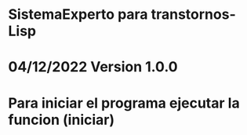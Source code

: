 # SistemaExperto para transtornos-Lisp
# 04/12/2022 Version 1.0.0
# Para iniciar el programa ejecutar la funcion (iniciar)
